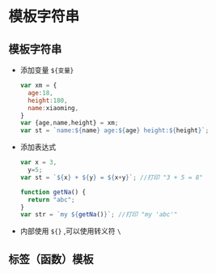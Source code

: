 # 模板字符串

## 模板字符串

- 添加变量 `${变量}`

    ```js
    var xm = {
      age:18,
      height:180,
      name:xiaoming,
    }
    var {age,name,height} = xm;
    var st = `name:${name} age:${age} height:${height}`;
    ```

- 添加表达式

    ```js
    var x = 3,
      y=5;
    var st = `${x} + ${y} = ${x+y}`; //打印 "3 + 5 = 8"

    function getNa() {
      return "abc";
    }
    var str = `my ${getNa()}`; //打印 "my 'abc'"
    ```

- 内部使用  `${}` ,可以使用转义符 `\`

## 标签（函数）模板
